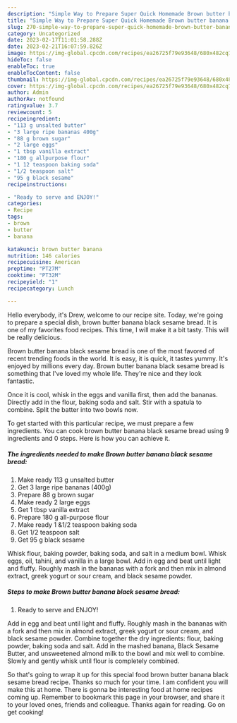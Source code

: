 ```yaml
---
description: "Simple Way to Prepare Super Quick Homemade Brown butter banana black sesame bread"
title: "Simple Way to Prepare Super Quick Homemade Brown butter banana black sesame bread"
slug: 270-simple-way-to-prepare-super-quick-homemade-brown-butter-banana-black-sesame-bread
category: Uncategorized
date: 2023-02-17T11:01:58.288Z
date: 2023-02-21T16:07:59.826Z
image: https://img-global.cpcdn.com/recipes/ea26725f79e93648/680x482cq70/brown-butter-banana-black-sesame-bread-recipe-main-photo.jpg
hideToc: false
enableToc: true
enableTocContent: false
thumbnail: https://img-global.cpcdn.com/recipes/ea26725f79e93648/680x482cq70/brown-butter-banana-black-sesame-bread-recipe-main-photo.jpg
cover: https://img-global.cpcdn.com/recipes/ea26725f79e93648/680x482cq70/brown-butter-banana-black-sesame-bread-recipe-main-photo.jpg
author: Admin
authorAv: notfound
ratingvalue: 3.7
reviewcount: 5
recipeingredient:
- "113 g unsalted butter"
- "3 large ripe bananas 400g"
- "88 g brown sugar"
- "2 large eggs"
- "1 tbsp vanilla extract"
- "180 g allpurpose flour"
- "1 12 teaspoon baking soda"
- "1/2 teaspoon salt"
- "95 g black sesame"
recipeinstructions:

- "Ready to serve and ENJOY!"
categories:
- Recipe
tags:
- brown
- butter
- banana

katakunci: brown butter banana 
nutrition: 146 calories
recipecuisine: American
preptime: "PT27M"
cooktime: "PT32M"
recipeyield: "1"
recipecategory: Lunch

---
```



Hello everybody, it's Drew, welcome to our recipe site. Today, we're going to prepare a special dish, brown butter banana black sesame bread. It is one of my favorites food recipes. This time, I will make it a bit tasty. This will be really delicious.

Brown butter banana black sesame bread is one of the most favored of recent trending foods in the world. It is easy, it is quick, it tastes yummy. It's enjoyed by millions every day. Brown butter banana black sesame bread is something that I've loved my whole life. They're nice and they look fantastic.

Once it is cool, whisk in the eggs and vanilla first, then add the bananas. Directly add in the flour, baking soda and salt. Stir with a spatula to combine. Split the batter into two bowls now.


To get started with this particular recipe, we must prepare a few ingredients. You can cook brown butter banana black sesame bread using 9 ingredients and 0 steps. Here is how you can achieve it.

<!--inarticleads1-->

##### The ingredients needed to make Brown butter banana black sesame bread:

1. Make ready 113 g unsalted butter
1. Get 3 large ripe bananas (400g)
1. Prepare 88 g brown sugar
1. Make ready 2 large eggs
1. Get 1 tbsp vanilla extract
1. Prepare 180 g all-purpose flour
1. Make ready 1 &amp;1/2 teaspoon baking soda
1. Get 1/2 teaspoon salt
1. Get 95 g black sesame


Whisk flour, baking powder, baking soda, and salt in a medium bowl. Whisk eggs, oil, tahini, and vanilla in a large bowl. Add in egg and beat until light and fluffy. Roughly mash in the bananas with a fork and then mix in almond extract, greek yogurt or sour cream, and black sesame powder. 

<!--inarticleads2-->

##### Steps to make Brown butter banana black sesame bread:


1. Ready to serve and ENJOY!

Add in egg and beat until light and fluffy. Roughly mash in the bananas with a fork and then mix in almond extract, greek yogurt or sour cream, and black sesame powder. Combine together the dry ingredients: flour, baking powder, baking soda and salt. Add in the mashed banana, Black Sesame Butter, and unsweetened almond milk to the bowl and mix well to combine. Slowly and gently whisk until flour is completely combined. 

So that's going to wrap it up for this special food brown butter banana black sesame bread recipe. Thanks so much for your time. I am confident you will make this at home. There is gonna be interesting food at home recipes coming up. Remember to bookmark this page in your browser, and share it to your loved ones, friends and colleague. Thanks again for reading. Go on get cooking!
